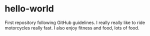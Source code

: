 # hello-world
First repository following GitHub guidelines. 
I really really like to ride motorcycles really fast. 
I also enjoy fitness and food, lots of food.
